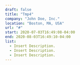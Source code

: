 ```yaml
---
draft: false
title: "Tmp4"
company: "John Doe, Inc."
location: "Boston, MA, USA"
url: "#"
start: 2020-07-03T16:49:08-04:00
end: 2020-08-03T16:49:10-04:00
list:
  - Insert Description.
  - Insert Description.
  - Insert Description.
---
```

